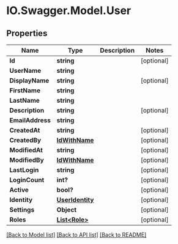 # IO.Swagger.Model.User
## Properties

Name | Type | Description | Notes
------------ | ------------- | ------------- | -------------
**Id** | **string** |  | [optional] 
**UserName** | **string** |  | 
**DisplayName** | **string** |  | [optional] 
**FirstName** | **string** |  | 
**LastName** | **string** |  | 
**Description** | **string** |  | [optional] 
**EmailAddress** | **string** |  | 
**CreatedAt** | **string** |  | [optional] 
**CreatedBy** | [**IdWithName**](IdWithName.md) |  | [optional] 
**ModifiedAt** | **string** |  | [optional] 
**ModifiedBy** | [**IdWithName**](IdWithName.md) |  | [optional] 
**LastLogin** | **string** |  | [optional] 
**LoginCount** | **int?** |  | [optional] 
**Active** | **bool?** |  | [optional] 
**Identity** | [**UserIdentity**](UserIdentity.md) |  | [optional] 
**Settings** | **Object** |  | [optional] 
**Roles** | [**List&lt;Role&gt;**](Role.md) |  | [optional] 

[[Back to Model list]](../README.md#documentation-for-models) [[Back to API list]](../README.md#documentation-for-api-endpoints) [[Back to README]](../README.md)

